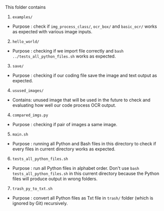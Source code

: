 This folder contains
1.  `examples/`
-   Purpose : check if `img_process_class/`, `ocr_box/` 
and `basic_ocr/` works as expected with various image inputs.
2.  `hello_world/`
-   Purpose : checking if we import file correctly and `bash ../tests_all_python_files.sh` works as expected.
3.  `save/`
-   Purpose : checking if our coding file save the image and text output as expected.
4.  `usused_images/`
-   Contains: unused image that will be used in the future to check and evaluating how well our code process OCR output.
4.  `compared_imgs.py`
-   Purpose : checking if pair of images a same image.
5.  `main.sh`
-   Purpose : running all Python and Bash files in this directory to check if every files in current directory works as expected. 
6.  `tests_all_python_files.sh`
-   Purpose : run all Python files in alphabet order. Don't use `bash tests_all_python_files.sh` in this current directory because the Python files will produce output in wrong folders.
7.  `trash_py_to_txt.sh`
-   Purpose : convert all Python files as Txt file in `trash/` folder (which is ignored by Git) recursively.
